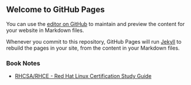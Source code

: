 ## Welcome to GitHub Pages

You can use the [editor on GitHub](https://github.com/dbrunkow/dbrunkow.github.io/edit/master/index.md) to maintain and preview the content for your website in Markdown files.

Whenever you commit to this repository, GitHub Pages will run [Jekyll](https://jekyllrb.com/) to rebuild the pages in your site, from the content in your Markdown files.

### Book Notes
* [RHCSA/RHCE - Red Hat Linux Certification Study Guide](../)
